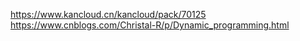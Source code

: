 https://www.kancloud.cn/kancloud/pack/70125
https://www.cnblogs.com/Christal-R/p/Dynamic_programming.html